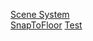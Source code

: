 [Scene System](https://nk-studio.github.io/Packages/com.unity.scene-system@1.0/index.html)  
[SnapToFloor](https://nk-studio.github.io/Packages/com.nkstudio.snap-to-floor@2.5.3/index.html)
[Test](https://nk-studio.github.io/Packages/com.nkstudio.sample@0.0.1/index.html)